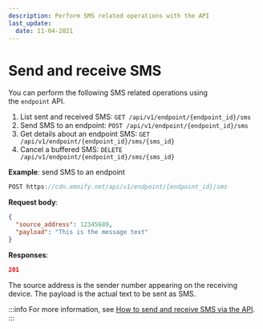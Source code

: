 ```yaml
---
description: Perform SMS related operations with the API 
last_update: 
  date: 11-04-2021
---
```


# Send and receive SMS

You can perform the following SMS related operations using the `endpoint` API.

1. List sent and received SMS: `GET /api/v1/endpoint/{endpoint_id}/sms`
1. Send SMS to an endpoint: `POST /api/v1/endpoint/{endpoint_id}/sms`
1. Get details about an endpoint SMS: `GET /api/v1/endpoint/{endpoint_id}/sms/{sms_id}`
1. Cancel a buffered SMS: `DELETE /api/v1/endpoint/{endpoint_id}/sms/{sms_id}`

**Example**: send SMS to an endpoint

```javascript
POST https://cdn.emnify.net/api/v1/endpoint/{endpoint_id}/sms
```

**Request body**:

```json
{
  "source_address": 12345689,
  "payload": "This is the message text"
}
```

**Responses**:

```json
201
```

The source address is the sender number appearing on the receiving device.
The payload is the actual text to be sent as SMS.

:::info
For more information, see [How to send and receive SMS via the API](https://www.emnify.com/developer-blog/how-to-send-and-receive-sms-via-the-api).
:::
